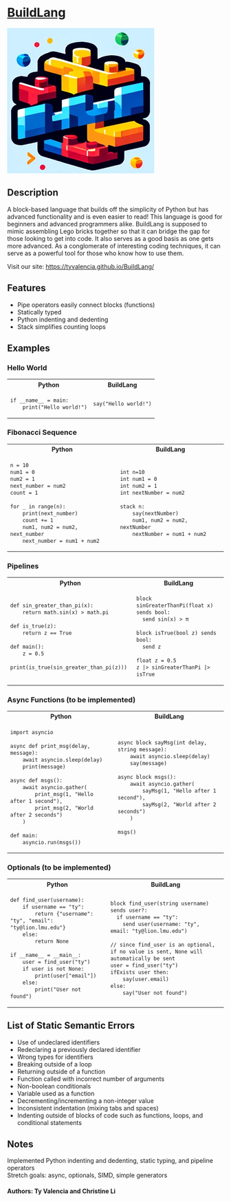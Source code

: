 # [BuildLang](https://tyvalencia.github.io/BuildLang/)

![Logo](docs/buildlanglogo.png)

## Description

A block-based language that builds off the simplicity of Python but has advanced functionality and is even easier to read! This language is good for beginners and advanced programmers alike. BuildLang is supposed to mimic assembling Lego bricks together so that it can bridge the gap for those looking to get into code. It also serves as a good basis as one gets more advanced. As a conglomerate of interesting coding techniques, it can serve as a powerful tool for those who know how to use them.

Visit our site: https://tyvalencia.github.io/BuildLang/

## Features

- Pipe operators easily connect blocks (functions)
- Statically typed
- Python indenting and dedenting
- Stack simplifies counting loops

## Examples

### Hello World

<table>
<tr> <th>Python</th><th>BuildLang</th><tr>
</tr>

<td>

```
if __name__ = main:
    print("Hello world!")
```

</td>
<td>

```
say("Hello world!")
```

</td>
</table>

### Fibonacci Sequence

<table>
<tr> <th>Python</th><th>BuildLang</th><tr>
</tr>

<td>

```
n = 10
num1 = 0
num2 = 1
next_number = num2
count = 1

for _ in range(n):
    print(next_number)
    count += 1
    num1, num2 = num2, next_number
    next_number = num1 + num2
```

</td>
<td>

```
int n=10
int num1 = 0
int num2 = 1
int nextNumber = num2

stack n:
    say(nextNumber)
    num1, num2 = num2, nextNumber
    nextNumber = num1 + num2
```

</td>
</table>

### Pipelines

<table>
<tr> <th>Python</th><th>BuildLang</th><tr>
</tr>

<td>

```
def sin_greater_than_pi(x):
    return math.sin(x) > math.pi

def is_true(z):
    return z == True

def main():
    z = 0.5
    print(is_true(sin_greater_than_pi(z)))
```

</td>
<td>

```
block sinGreaterThanPi(float x) sends bool:
  send sin(x) > π

block isTrue(bool z) sends bool:
  send z

float z = 0.5
z |> sinGreaterThanPi |> isTrue
```

</td>
</table>

### Async Functions (to be implemented)

<table>
<tr> <th>Python</th><th>BuildLang</th><tr>
</tr>

<td>

```
import asyncio

async def print_msg(delay, message):
    await asyncio.sleep(delay)
    print(message)

async def msgs():
    await asyncio.gather(
        print_msg(1, "Hello after 1 second"),
        print_msg(2, "World after 2 seconds")
    )

def main:
    asyncio.run(msgs())
```

</td>
<td>

```
async block sayMsg(int delay, string message):
    await asyncio.sleep(delay)
    say(message)

async block msgs():
    await asyncio.gather(
        sayMsg(1, "Hello after 1 second"),
        sayMsg(2, "World after 2 seconds")
    )

msgs()
```

</td>
</table>

### Optionals (to be implemented)

<table>
<tr> <th>Python</th><th>BuildLang</th><tr>
</tr>

<td>

```
def find_user(username):
    if username == "ty":
        return {"username": "ty", "email": "ty@lion.lmu.edu"}
    else:
        return None

if __name__ = __main__:
    user = find_user("ty")
    if user is not None:
        print(user["email"])
    else:
        print("User not found")
```

</td>
<td>

```
block find_user(string username) sends user?:
  if username == "ty":
    send user(username: "ty", email: "ty@lion.lmu.edu")

// since find_user is an optional, if no value is sent, None will automatically be sent
user = find_user("ty")
ifExists user then:
    say(user.email)
else:
	say("User not found")
```

</td>
</table>

## List of Static Semantic Errors

- Use of undeclared identifiers
- Redeclaring a previously declared identifier
- Wrong types for identifiers
- Breaking outside of a loop
- Returning outside of a function
- Function called with incorrect number of arguments
- Non-boolean conditionals
- Variable used as a function
- Decrementing/incrementing a non-integer value
- Inconsistent indentation (mixing tabs and spaces)
- Indenting outside of blocks of code such as functions, loops, and conditional statements

## Notes

Implemented Python indenting and dedenting, static typing, and pipeline operators  
Stretch goals: async, optionals, SIMD, simple generators

#### Authors: Ty Valencia and Christine Li
